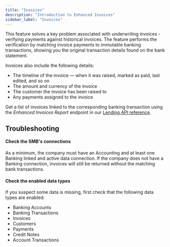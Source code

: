 ```yaml
---
title: "Invoices"
description: "Introduction to Enhanced Invoices"
sidebar_label: "Invoices"
---
```


This feature solves a key problem associated with underwriting invoices - verifying payments against historical invoices. The feature performs the verification by matching invoice payments to immutable banking transactions, showing you the original transaction details found on the bank statement.

Invoices also include the following details:
- The timeline of the invoice — when it was raised, marked as paid, last edited, and so on
- The amount and currency of the invoice
- The customer the invoice has been raised to
- Any payments assigned to the invoice

Get a list of invoices linked to the corresponding banking transaction using the _Enhanced Invoices Report_ endpoint in our [Lending API reference](/lending-api#/operations/get-enhanced-invoices-report).

## Troubleshooting

#### Check the SMB's connections

As a minimum, the company must have an Accounting and at least one Banking linked and active data connection. If the company does not have a Banking connection, invoices will still be returned without the matching bank transactions.

#### Check the enabled data types

If you suspect some data is missing, first check that the following data types are enabled:

- Banking Accounts
- Banking Transactions
- Invoices
- Customers
- Payments
- Credit Notes
- Account Transactions
